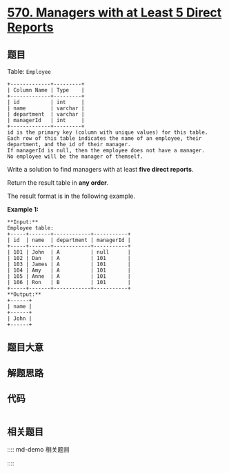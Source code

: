 # [570. Managers with at Least 5 Direct Reports](https://leetcode.com/problems/managers-with-at-least-5-direct-reports)

## 题目

Table: `Employee`

    
    
    +-------------+---------+
    | Column Name | Type    |
    +-------------+---------+
    | id          | int     |
    | name        | varchar |
    | department  | varchar |
    | managerId   | int     |
    +-------------+---------+
    id is the primary key (column with unique values) for this table.
    Each row of this table indicates the name of an employee, their department, and the id of their manager.
    If managerId is null, then the employee does not have a manager.
    No employee will be the manager of themself.
    



Write a solution to find managers with at least **five direct reports**.

Return the result table in **any order**.

The result format is in the following example.



**Example 1:**

    
    
    **Input:** 
    Employee table:
    +-----+-------+------------+-----------+
    | id  | name  | department | managerId |
    +-----+-------+------------+-----------+
    | 101 | John  | A          | null      |
    | 102 | Dan   | A          | 101       |
    | 103 | James | A          | 101       |
    | 104 | Amy   | A          | 101       |
    | 105 | Anne  | A          | 101       |
    | 106 | Ron   | B          | 101       |
    +-----+-------+------------+-----------+
    **Output:** 
    +------+
    | name |
    +------+
    | John |
    +------+
    


## 题目大意

## 解题思路

## 代码

```javascript

```

## 相关题目

:::: md-demo 相关题目

::::
